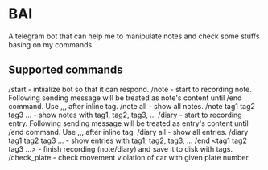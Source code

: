 # BAI
A telegram bot that can help me to manipulate notes and check some stuffs basing on my commands.

## Supported commands
/start                    - intiialize bot so that it can respond.
/note                     - start to recording note. Following sending message will be treated as note's content until /end command. Use ,,, after inline tag.
/note all                 - show all notes.
/note tag1 tag2 tag3 ...  - show notes with tag1, tag2, tag3, ...
/diary                    - start to recording entry. Following sending message will be treated as entry's content until /end command. Use ,,, after inline tag.
/diary all                - show all entries.
/diary tag1 tag2 tag3 ... - show entries with tag1, tag2, tag3, ...
/end <tag1 tag2 tag3 ...> - finish recording (note/diary) and save it to disk with tags.
/check_plate <plate number> - check movement violation of car with given plate number.
